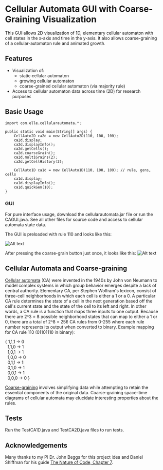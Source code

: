 # Cellular Automata GUI with Coarse-Graining Visualization
This GUI allows 2D visualization of 1D, elementary cellular automaton with cell states in the x-axis and time in the y-axis. It also allows coarse-graining of a cellular-automaton rule and animated growth.

## Features
* Visualization of:
  * static cellular automaton
  * growing cellular automaton
  * coarse-grained cellular automaton (via majority rule)
* Access to cellular automaton data across time (2D) for research purposes

## Basic Usage
```
import com.elle.cellularautomata.*;

public static void main(String[] args) {
    CellAuto2D ca2d = new CellAuto2D(110, 100, 100);
    ca2d.display;
    ca2d.displayInfo();
    ca2d.getCells();
    ca2d.coarseGrain();
    ca2d.multiGrains(2);
    ca2d.getCellHistory(3);
    
    CellAuto1D ca1d = new CellAuto1D(110, 100, 100); // rule, gens, cells
    ca1d.display;
    ca1d.displayInfo();
    ca1d.quickGen(10);
}
```

### GUI
For pure interface usage, download the cellularautomata.jar file or run the CAGUI.java. See all other files for source code and access to cellular automata state data.

The GUI is preloaded with rule 110 and looks like this:

![Alt text](https://github.com/ellesummer/CellularAutomata/blob/master/screenshots/Rule110default.png?raw=true)

After pressing the coarse-grain button just once, it looks like this:
![Alt text](https://github.com/ellesummer/CellularAutomata/blob/master/screenshots/Rule110coarsegrain.png?raw=true)

## Cellular Automata and Coarse-graining
[Cellular automata](https://en.wikipedia.org/wiki/Cellular_automaton) (CA)
were invented in the 1940s by John von Neumann to model 
complex systems in which group behavior emerges despite a lack of central
authority. Elementary CA, per Stephen Wolfram's lexicon, 
consist of three-cell neighborhoods in which each cell is either a 1 or a 0. 
A particular CA rule determines the state of a cell in the next generation
based off the cell's current state and the state of the cell to its left and right.
In other words, a CA rule is a function that maps three inputs to one output. 
Because there are 2^3 = 8 possible neighborhood states that can map to
either a 1 or 0, there are a total of 2^8 = 256 CA rules from 0-255 where
each rule number represents its output when converted to binary.
Example mapping for CA rule 110 (01101110 in binary):

{ 1,1,1 -> 0  
  &nbsp;&nbsp;1,1,0 -> 1  
  &nbsp;&nbsp;1,0,1 -> 1  
  &nbsp;&nbsp;1,0,0 -> 0  
  &nbsp;&nbsp;0,1,1 -> 1  
  &nbsp;&nbsp;0,1,0 -> 1  
  &nbsp;&nbsp;0,0,1 -> 1  
  &nbsp;&nbsp;0,0,0 -> 0 }

[Coarse-graining](https://en.wikipedia.org/wiki/Coarse-grained_modeling) involves simplifying
data while attempting to retain the essential components of the original data.
Coarse-graining space-time diagrams of cellular automata may elucidate interesting properties about the rules.

## Tests
Run the TestCA1D.java and TestCA2D.java files to run tests.

## Acknowledgements
Many thanks to my PI Dr. John Beggs for this project idea and
Daniel Shiffman for his guide [The Nature of Code, Chapter 7](https://natureofcode.com/book/chapter-7-cellular-automata/).

